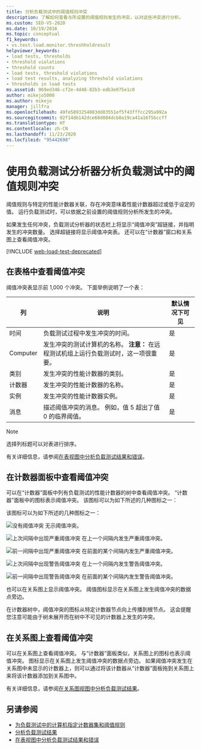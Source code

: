 ```yaml
---
title: 分析负载测试中的阈值规则冲突
description: 了解如何查看与所设置的阈值规则发生的冲突，以对这些冲突进行分析。
ms.custom: SEO-VS-2020
ms.date: 10/19/2016
ms.topic: conceptual
f1_keywords:
- vs.test.load.monitor.threshholdresult
helpviewer_keywords:
- load tests, thresholds
- threshold violations
- threshold counts
- load tests, threshold violations
- load test results, analyzing threshold violations
- thresholds in load tests
ms.assetid: 969ed346-cf2e-4d48-82b3-edb3e075e1c0
author: mikejo5000
ms.author: mikejo
manager: jillfra
ms.openlocfilehash: 49fe5893254083dd83551ef5f43fffcc295a992a
ms.sourcegitcommit: 02f14db142dce68d084dcb0a19ca41a16f5bccff
ms.translationtype: HT
ms.contentlocale: zh-CN
ms.lasthandoff: 11/23/2020
ms.locfileid: "95442698"
---
```

# <a name="analyzing-threshold-rule-violations-in-load-tests-using-the-load-test-analyzer"></a>使用负载测试分析器分析负载测试中的阈值规则冲突

阈值规则与特定的性能计数器关联，存在冲突意味着性能计数器超过或低于设定的值。 运行负载测试时，可以依据之前设置的阈值规则分析所发生的冲突。

如果发生任何冲突，负载测试分析器的状态栏上将显示“阈值冲突”超链接，并指明发生的冲突数量。 选择超链接将显示阈值冲突表。 还可以在“计数器”窗口和关系图上查看阈值冲突。

[!INCLUDE [web-load-test-deprecated](includes/web-load-test-deprecated.md)]

## <a name="view-threshold-violations-in-the-table"></a>在表格中查看阈值冲突

阈值冲突表显示前 1,000 个冲突。 下面举例说明了一个表：

|列|说明|默认情况下可见|
|-|-|-|
|时间|负载测试过程中发生冲突的时间。|是|
|Computer|发生冲突的测试计算机的名称。 **注意：** 在远程测试机组上运行负载测试时，这一项很重要。|是|
|类别|发生冲突的性能计数器的类别。|是|
|计数器|发生冲突的性能计数器的名称。|是|
|实例|发生冲突的性能计数器实例。|是|
|消息|描述阈值冲突的消息。 例如，值 5 超出了值 0 的临界阈值。|是|

> [!NOTE]
> 选择列标题可以对表进行排序。

有关详细信息，请参阅[在表视图中分析负载测试结果和错误](../test/analyze-load-test-results-and-errors-in-the-tables-view.md)。

## <a name="view-threshold-violations-in-the-counters-panel"></a>在计数器面板中查看阈值冲突

可以在“计数器”面板中列有负载测试的性能计数器的树中查看阈值冲突。 “计数器”面板中的图标表示阈值冲突。 该图标可以为如下所述的几种图标之一：

该图标可以为如下所述的几种图标之一：

![没有阈值冲突](../test/media/icon_ltest_1.gif) 无示阈值冲突。

![上次间隔中出现严重阈值冲突](../test/media/icon_ltest_2.gif) 在上一个间隔内发生严重阈值冲突。

![前一间隔中出现严重阈值冲突](../test/media/icon_ltest_3.gif) 在前面的某个间隔内发生严重阈值冲突。

![上次间隔中出现警告阈值冲突](../test/media/icon_ltest_4.gif) 在上一个间隔内发生警告阈值冲突。

![前一间隔中出现警告阈值冲突](../test/media/icon_ltest_5.gif) 在前面的某个间隔内发生警告阈值冲突。

也可以在关系图上显示阈值冲突。 阈值图标显示在关系图上发生阈值冲突的数据点旁边。

在计数器树中，阈值冲突的图标从特定计数器节点向上传播到根节点。 这会提醒您注意可能由于树未展开而在树中不可见的计数器上发生的冲突。

## <a name="view-threshold-violations-on-the-graph"></a>在关系图上查看阈值冲突

可以在关系图上查看阈值冲突。 与“计数器”面板类似，关系图上的图标也表示阈值冲突。 图标显示在关系图上发生阈值冲突的数据点旁边。 如果阈值冲突发生在关系图中未显示的计数器上，则可以通过将该计数器从“计数器”面板拖到关系图上来将该计数器添加到关系图中。

有关详细信息，请参阅[在关系图视图中分析负载测试结果](../test/analyze-load-test-results-in-the-graphs-view.md)。

## <a name="see-also"></a>另请参阅

- [为负载测试中的计算机指定计数器集和阈值规则](../test/specify-counter-sets-and-threshold-rules-for-load-testing.md)
- [分析负载测试结果](../test/analyze-load-test-results-using-the-load-test-analyzer.md)
- [在表视图中分析负载测试结果和错误](../test/analyze-load-test-results-and-errors-in-the-tables-view.md)
